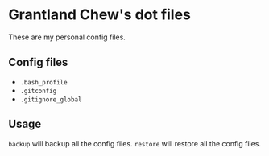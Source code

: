 # Grantland Chew's dot files

These are my personal config files.

## Config files

* ```.bash_profile```
* ```.gitconfig```
* ```.gitignore_global```

## Usage

```backup``` will backup all the config files.
```restore``` will restore all the config files.

